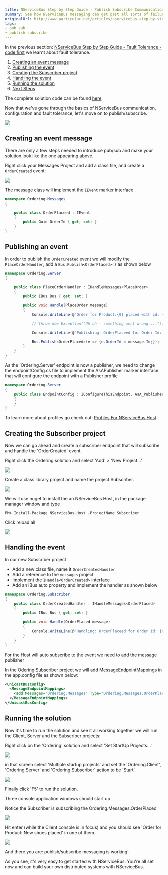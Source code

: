 ```yaml
---
title: NServiceBus Step by Step Guide - Publish Subscribe Communication - code first
summary: See how NServiceBus messaging can get past all sorts of failure scenarios.
originalUrl: http://www.particular.net/articles/nservicebus-step-by-step-publish-subscribe-communication-code-first
tags:
- pub sub
- publish subscribe
---
```


In the previous section: [NServiceBus Step by Step Guide - Fault Tolerance - code first](NServiceBus-Step-by-Step-Guide-fault-tolerance-code-first.md) we learnt about fault tolerance.

1.  [Creating an event message](#CreatingEvent)
2.  [Publishing the event](#Publishing)
3.  [Creating the Subscriber project](#Subscriber)
4.  [Handling the event](#Handeling)
5.  [Running the solution](#Running)
6.  [Next Steps](#Next)

The complete solution code can be found
[here](https://github.com/Particular/NServiceBus.Msmq.Samples/tree/master/Documentation/003_OrderingPubSub)

Now that we've gone through the basics of NServiceBus communication, configuration and fault tolerance, let's move on to publish/subscribe.


![](001_pubsub.png)

<a id="CreatingEvent" name="CreatingEvent"> </a>

Creating an event message
-------------------------

There are only a few steps needed to introduce pub/sub and make your solution look like the one appearing above.


Right click your Messages Project and add a class file, and create a `OrderCreated` event:


![](002_pubsub.png)

The message class will implement the `IEvent` marker interface



```C#
namespace Ordering.Messages
{

    public class OrderPlaceed : IEvent
    {
        public Guid OrderId { get; set; }
    }
}

```



<a id="Publishing" name="Publishing"> </a>

Publishing an event
-------------------


In order to publish the `OrderCreated` event we will modify the
`PlaceOrderHandler`, add a `Bus.Publish<OrderPlaced>()` as shown below

```C#
namespace Ordering.Server
{

    public class PlaceOrderHandler : IHandleMessages<PlaceOrder>
    {
        public IBus Bus { get; set; }

        public void Handle(PlaceOrder message)
        {
            Console.WriteLine(@"Order for Product:{0} placed with id: {1}", message.Product, message.Id);

            // throw new Exception("Uh oh - something went wrong....");

            Console.WriteLine(@"Publishing: OrderPlaceed for Order Id: {0}", message.Id);

            Bus.Publish<OrderPlaced>(e => {e.OrderId = message.Id;});
        }
    }
}
```




As the 'Ordering.Server' endpoint is now a publisher, we need to change the endpointConfig.cs file to implement the AsAPublisher marker interface that will configure the endpoint with a Publisher profile



```C#
namespace Ordering.Server
{
    public class EndpointConfig : IConfigureThisEndpoint, AsA_Publisher
    {
    }
}
```


To learn more about profiles go check out: [Profiles For NServiceBus Host](profiles-for-nservicebus-host.md)


<a id="Subscriber" name="Subscriber"> </a>

Creating the Subscriber project
-------------------------------

Now we can go ahead and create a subscriber endpoint that will subscribe and handle the 'OrderCreated' event.

Right click the Ordering solution and select 'Add' \> 'New Project...'


![](003_pubsub.png)

Create a class library project and name the project Subscriber.


![](004_pubsub.png)

We will use nuget to install the an NServiceBus.Host, in the package manager window and type

    PM> Install-Package NServiceBus.Host -ProjectName Subscriber

Click reload all

![](005_pubsub.png)

<a id="Handeling" name="Handeling"> </a>

Handling the event
------------------

In our new Subscriber project

-   Add a new class file, name it `OrderCreatedHandler`
-   Add a reference to the `messages` project
-   Implement the `IHandle<OrderCreated>` interface
-   Add an IBus auto property and implement the handler as shown below

```C#
namespace Ordering.Subscriber
{
    public class OrderCreatedHandler : IHandleMessages<OrderPlaced>
    {
        public IBus Bus { get; set; }

        public void Handle(OrderPlaced message)
        {
            Console.WriteLine(@"Handling: OrderPlaceed for Order Id: {0}", message.OrderId);
        }
    }
}

```

For the Host will auto subscribe to the event we need to add the message publisher

In the Odering.Subscriber project we will add MessageEndpointMappings in the app.config file as shown below:

```XML
<UnicastBusConfig>
  <MessageEndpointMappings>
    <add Messages="Ordering.Messages" Type="Ordering.Messages.OrderPlaced" Endpoint="Ordering.Server" />
  </MessageEndpointMappings>
</UnicastBusConfig>
```

<a id="Running" name="Running"> </a>

Running the solution
--------------------

Now it's time to run the solution and see it all working together we will run the Client, Server and the Subscriber projects:

Right click on the 'Ordering' solution and select 'Set StartUp Projects...'

![](006_pubsub.png)

in that screen select 'Multiple startup projects' and set the 'Ordering.Client', 'Ordering.Server' and 'Ordering.Subscriber' action to be 'Start'.

![](007_pubsub.png)

Finally click 'F5' to run the solution.

Three console application windows should start up

Notice the Subscriber is subscribing the Ordering.Messages.OrderPlaced

![](008_pubsub.png)

Hit enter (while the Client console is in focus) and you should see
'Order for Product: New shoes placed' in one of them.

![](009_pubsub.png)

And there you are: publish/subscribe messaging is working!

As you see, it's very easy to get started with NServiceBus. You're all set now and can build your own distributed systems with NServiceBus.
